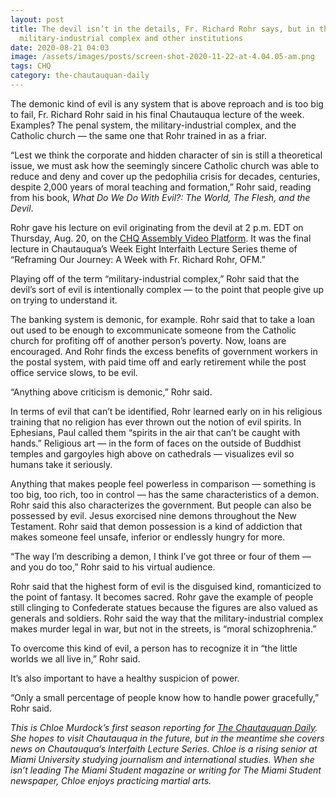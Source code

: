 ```yaml
---
layout: post
title: The devil isn’t in the details, Fr. Richard Rohr says, but in the
  military-industrial complex and other institutions
date: 2020-08-21 04:03
image: /assets/images/posts/screen-shot-2020-11-22-at-4.04.05-am.png
tags: CHQ
category: the-chautauquan-daily
---
```

The demonic kind of evil is any system that is above reproach and is too big to fail, Fr. Richard Rohr said in his final Chautauqua lecture of the week. Examples? The penal system, the military-industrial complex, and the Catholic church — the same one that Rohr trained in as a friar.

“Lest we think the corporate and hidden character of sin is still a theoretical issue, we must ask how the seemingly sincere Catholic church was able to reduce and deny and cover up the pedophilia crisis for decades, centuries, despite 2,000 years of moral teaching and formation,” Rohr said, reading from his book, *What Do We Do With Evil?: The World, The Flesh, and the Devil*.

Rohr gave his lecture on evil originating from the devil at 2 p.m. EDT on Thursday, Aug. 20, on the [CHQ Assembly Video Platform](https://assembly.chq.org/reframing-the-constitution/videos/fr-richard-rohr-thursday-2020). It was the final lecture in Chautauqua’s Week Eight Interfaith Lecture Series theme of “Reframing Our Journey: A Week with Fr. Richard Rohr, OFM.”

Playing off of the term “military-industrial complex,” Rohr said that the devil’s sort of evil is intentionally complex — to the point that people give up on trying to understand it.

The banking system is demonic, for example. Rohr said that to take a loan out used to be enough to excommunicate someone from the Catholic church for profiting off of another person’s poverty. Now, loans are encouraged. And Rohr finds the excess benefits of government workers in the postal system, with paid time off and early retirement while the post office service slows, to be evil.

“Anything above criticism is demonic,” Rohr said.

In terms of evil that can’t be identified, Rohr learned early on in his religious training that no religion has ever thrown out the notion of evil spirits. In Ephesians, Paul called them “spirits in the air that can’t be caught with hands.” Religious art — in the form of faces on the outside of Buddhist temples and gargoyles high above on cathedrals — visualizes evil so humans take it seriously. 

Anything that makes people feel powerless in comparison — something is too big, too rich, too in control — has the same characteristics of a demon. Rohr said this also characterizes the government. But people can also be possessed by evil. Jesus exorcised nine demons throughout the New Testament. Rohr said that demon possession is a kind of addiction that makes someone feel unsafe, inferior or endlessly hungry for more.

“The way I’m describing a demon, I think I’ve got three or four of them — and you do too,” Rohr said to his virtual audience.

Rohr said that the highest form of evil is the disguised kind, romanticized to the point of fantasy. It becomes sacred. Rohr gave the example of people still clinging to Confederate statues because the figures are also valued as generals and soldiers. Rohr said the way that the military-industrial complex makes murder legal in war, but not in the streets, is “moral schizophrenia.”

To overcome this kind of evil, a person has to recognize it in “the little worlds we all live in,” Rohr said.

It’s also important to have a healthy suspicion of power.

“Only a small percentage of people know how to handle power gracefully,” Rohr said.

*This is Chloe Murdock’s first season reporting for [The Chautauquan Daily](https://chqdaily.com/2020/08/the-devil-isnt-in-the-details-fr-richard-rohr-says-but-in-the-military-industrial-complex-and-other-institutions/). She hopes to visit Chautauqua in the future, but in the meantime she covers news on Chautauqua’s Interfaith Lecture Series. Chloe is a rising senior at Miami University studying journalism and international studies. When she isn’t leading The Miami Student magazine or writing for The Miami Student newspaper, Chloe enjoys practicing martial arts.*